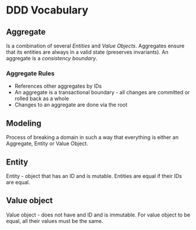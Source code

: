 # DDD Vocabulary

## Aggregate
Is a combination of several _Entities_ and _Value Objects_. Aggregates ensure that its entities are always in a valid state (preserves invariants). An aggregate is a _consistency boundary_.

### Aggregate Rules
- References other aggregates by IDs
- An aggregate is a transactional boundary - all changes are committed or rolled back as a whole
- Changes to an aggregate are done via the root

## Modeling
Process of breaking a domain in such a way that everything is either an Aggregate, Entity or Value Object.

## Entity
Entity - object that has an ID and is mutable. Entities are equal if their IDs are equal.

## Value object
Value object - does not have and ID and is immutable. For value object to be equal, all their values must be the same.

